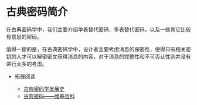 # 古典密码简介

在古典密码学中，我们主要介绍单表替代密码，多表替代密码，以及一些其它比较有意思的密码。

值得一提的是，在古典密码学中，设计者主要考虑消息的保密性，使得只有相关密钥的人才可以解密密文获得消息的内容，对于消息的完整性和不可否认性则并没有进行太多的考虑。

-   拓展阅读

    -   [古典密码学发展史](http://www.oscca.gov.cn/sca/zxfw/2017-04/24/content_1011709.shtml)
    -   [古典密码——维基百科](https://zh.wikipedia.org/wiki/%E5%8F%A4%E5%85%B8%E5%AF%86%E7%A2%BC)

